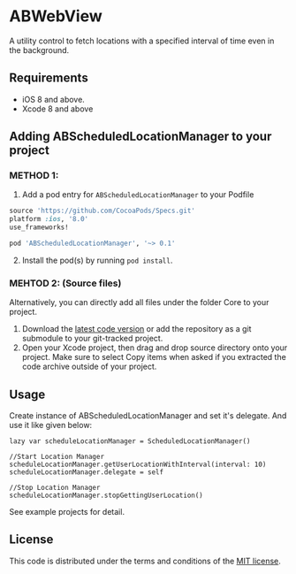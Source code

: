# ABWebView
A utility control to fetch locations with a specified interval of time even in the background.

<!--## Demo-->
<!--![Alt text](http://i.imgur.com/pwTgDH8.gif "")-->

## Requirements

- iOS 8 and above.
- Xcode 8 and above


## Adding ABScheduledLocationManager to your project

### METHOD 1:
1. Add a pod entry for `ABScheduledLocationManager` to your Podfile

```ruby
source 'https://github.com/CocoaPods/Specs.git'
platform :ios, '8.0'
use_frameworks!

pod 'ABScheduledLocationManager', '~> 0.1'
``` 

2. Install the pod(s) by running `pod install`.

### MEHTOD 2: (Source files)
Alternatively, you can directly add all files under the folder Core to your project.

1. Download the [latest code version](https://github.com/asifbilal786/ABScheduledLocationManager/archive/master.zip) or add the repository as a git submodule to your git-tracked project.
2. Open your Xcode project, then drag and drop source directory onto your project. Make sure to select Copy items when asked if you extracted the code archive outside of your project.
 

## Usage

Create instance of ABScheduledLocationManager and set it's delegate. And use it like given below:

```
lazy var scheduleLocationManager = ScheduledLocationManager()

//Start Location Manager
scheduleLocationManager.getUserLocationWithInterval(interval: 10)
scheduleLocationManager.delegate = self

//Stop Location Manager
scheduleLocationManager.stopGettingUserLocation()
```

See example projects for detail.

## License
This code is distributed under the terms and conditions of the [MIT license](LICENSE). 

